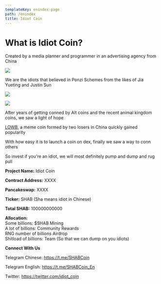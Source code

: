 ```yaml
---
templateKey: enindex-page
path: /enindex
title: Idiot Coin
---
```

# **What is Idiot Coin?**

Created by a media planner and programmer in an advertising agency from China  

![](/img/ab.jpg)

We are the idiots that believed in Ponzi Schemes from the likes of Jia Yueting and Justin Sun  

![](/img/1.jpg)

![](/img/2.jpg)

After years of getting conned by Alt coins and the recent animal kingdom coins, we saw a light of hope  

[LOWB](https://coinmarketcap.com/currencies/loser-coin/), a meme coin formed by two losers in China quickly gained popularity  

With how easy it is to launch a coin on dex, finally we saw a way to conn others  

So invest if you're an idiot, we will most definitely pump and dump and rug pull  

**Project Name:** Idiot Coin  

**Contract Address:** XXXX  

**Pancakeswap:** XXXX  

**Ticker:** SHAB (Sha means idiot in Chinese)  

**Total SHAB:** 100000000000  

**Allocation:**  \
Some billions: $SHAB Mining  \
A lot of billions: Community Rewards  \
RNG number of billions Airdrop  \
Shitload of billions: Team (So that we can dump on you idiots)  

**Connect With Us**  

Telegram Chinese: <https://t.me/SHABCoin>  

Telegram English: <https://t.me/SHABCoin_En>  

Twitter: <https://twitter.com/idiot_coin>